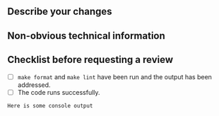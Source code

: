 <!--- Please write your PR name in the present imperative tense. Examples of that tense are: "Fix issue in the dispatcher where…", "Improve our handling of…", etc." -->
<!-- For more information on Pull Requests, you can reference here: https://success.vanillaforums.com/kb/articles/228-using-pull-requests-to-contribute -->
## Describe your changes

## Non-obvious technical information

## Checklist before requesting a review
<!--- These are suggested things you could add, but what you add will be dependent on your repository's standards. --->
- [ ] `make format` and `make lint` have been run and the output has been addressed.
- [ ] The code runs successfully.

```
Here is some console output
```

